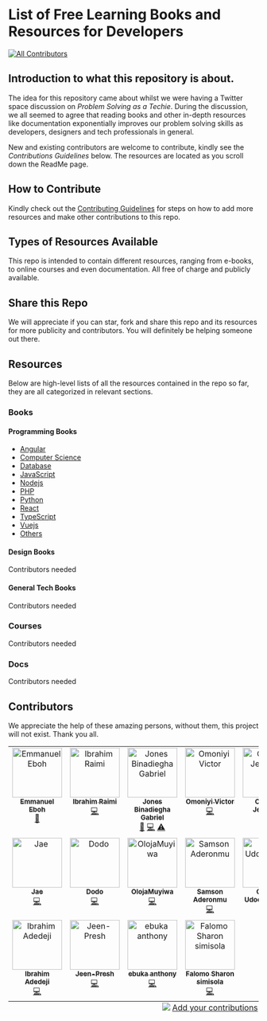 # List of Free Learning Books and Resources for Developers

<!-- ALL-CONTRIBUTORS-BADGE:START - Do not remove or modify this section -->
[![All Contributors](https://img.shields.io/badge/all_contributors-18-orange.svg?style=flat-square)](#contributors-)
<!-- ALL-CONTRIBUTORS-BADGE:END -->

## Introduction to what this repository is about.

The idea for this repository came about whilst we were having a Twitter space discussion on _Problem Solving as a Techie_. During the discussion, we all seemed to agree
that reading books and other in-depth resources like documentation exponentially improves our problem solving skills as developers, designers and tech professionals in general.

New and existing contributors are welcome to contribute, kindly see the _Contributions Guidelines_ below.
The resources are located as you scroll down the ReadMe page.

## How to Contribute

Kindly check out the [Contributing Guidelines](/main/CONTRIBUTING.md) for steps on how to add more resources and make other contributions to this repo.

## Types of Resources Available

This repo is intended to contain different resources, ranging from e-books, to online courses and even documentation. All free of charge and publicly available.

## Share this Repo

We will appreciate if you can star, fork and share this repo and its resources for more publicity and contributors. You will definitely be helping someone out there.

## Resources

Below are high-level lists of all the resources contained in the repo so far, they are all categorized in relevant sections.

### Books

#### Programming Books

- [Angular](/books/dev-books/Angular/angular.md)
- [Computer Science](/books/dev-books/ComputerScience/computerscience.md)
- [Database](/books/dev-books/Database/database.md)
- [JavaScript](/books/dev-books/JavaScript/javascript.md)
- [Nodejs](/books/dev-books/Nodejs/nodejs.md)
- [PHP](/books/dev-books/PHP/php.md)
- [Python](/books/dev-books/Python/python.md)
- [React](/books/dev-books/React/react.md)
- [TypeScript](/books/dev-books/TypeScript/typescript.md)
- [Vuejs](/books/dev-books/Vue/vue.md)
- [Others](/books/dev-books/Others/others.md)

#### Design Books

Contributors needed

#### General Tech Books

Contributors needed

### Courses

Contributors needed

### Docs

Contributors needed

## Contributors

We appreciate the help of these amazing persons, without them, this project will not exist. Thank you all.

<!-- ALL-CONTRIBUTORS-LIST:START - Do not remove or modify this section -->
<!-- prettier-ignore-start -->
<!-- markdownlint-disable -->
<table>
  <tbody>
    <tr>
      <td align="center" valign="top" width="14.28%"><a href="http://emmanueleboh.vercel.app"><img src="https://avatars.githubusercontent.com/u/63825997?v=4?s=100" width="100px;" alt="Emmanuel Eboh"/><br /><sub><b>Emmanuel Eboh</b></sub></a><br /><a href="https://github.com/EOEboh/Free-Software-Books/commits?author=EOEboh" title="Documentation">📖</a></td>
      <td align="center" valign="top" width="14.28%"><a href="https://github.com/ibrahimraimi"><img src="https://avatars.githubusercontent.com/u/66981941?v=4?s=100" width="100px;" alt="Ibrahim Raimi"/><br /><sub><b>Ibrahim Raimi</b></sub></a><br /><a href="https://github.com/EOEboh/Free-Software-Books/commits?author=ibrahimraimi" title="Code">💻</a></td>
      <td align="center" valign="top" width="14.28%"><a href="https://github.com/binadiegha"><img src="https://avatars.githubusercontent.com/u/19647826?v=4?s=100" width="100px;" alt="Jones Binadiegha Gabriel"/><br /><sub><b>Jones Binadiegha Gabriel</b></sub></a><br /><a href="#business-binadiegha" title="Business development">💼</a> <a href="https://github.com/EOEboh/Free-Software-Books/commits?author=binadiegha" title="Code">💻</a> <a href="https://github.com/EOEboh/Free-Software-Books/commits?author=binadiegha" title="Tests">⚠️</a></td>
      <td align="center" valign="top" width="14.28%"><a href="http://vicodev.me"><img src="https://avatars.githubusercontent.com/u/55485439?v=4?s=100" width="100px;" alt="Omoniyi Victor"/><br /><sub><b>Omoniyi Victor</b></sub></a><br /><a href="https://github.com/EOEboh/Free-Software-Books/commits?author=vicodevv" title="Code">💻</a></td>
      <td align="center" valign="top" width="14.28%"><a href="https://github.com/jemmycodes"><img src="https://avatars.githubusercontent.com/u/110843645?v=4?s=100" width="100px;" alt="Otebele Jemimah"/><br /><sub><b>Otebele Jemimah</b></sub></a><br /><a href="https://github.com/EOEboh/Free-Software-Books/commits?author=jemmycodes" title="Code">💻</a></td>
      <td align="center" valign="top" width="14.28%"><a href="https://github.com/sammy-code98"><img src="https://avatars.githubusercontent.com/u/46542941?v=4?s=100" width="100px;" alt="Uzor Samuel Ugochukwu"/><br /><sub><b>Uzor Samuel Ugochukwu</b></sub></a><br /><a href="https://github.com/EOEboh/Free-Software-Books/commits?author=sammy-code98" title="Code">💻</a></td>
      <td align="center" valign="top" width="14.28%"><a href="https://github.com/Klin-Coders"><img src="https://avatars.githubusercontent.com/u/49831574?v=4?s=100" width="100px;" alt="Bayode Emmanuel"/><br /><sub><b>Bayode Emmanuel</b></sub></a><br /><a href="https://github.com/EOEboh/Free-Software-Books/commits?author=Klin-Coders" title="Code">💻</a></td>
    </tr>
    <tr>
      <td align="center" valign="top" width="14.28%"><a href="https://github.com/JaeKralj"><img src="https://avatars.githubusercontent.com/u/70724119?v=4?s=100" width="100px;" alt="Jae"/><br /><sub><b>Jae</b></sub></a><br /><a href="https://github.com/EOEboh/Free-Software-Books/commits?author=JaeKralj" title="Code">💻</a></td>
      <td align="center" valign="top" width="14.28%"><a href="https://github.com/meenarh"><img src="https://avatars.githubusercontent.com/u/52740748?v=4?s=100" width="100px;" alt="Dodo"/><br /><sub><b>Dodo</b></sub></a><br /><a href="https://github.com/EOEboh/Free-Software-Books/commits?author=meenarh" title="Code">💻</a></td>
      <td align="center" valign="top" width="14.28%"><a href="https://github.com/OlojaMuyiwa"><img src="https://avatars.githubusercontent.com/u/97600170?v=4?s=100" width="100px;" alt="OlojaMuyiwa"/><br /><sub><b>OlojaMuyiwa</b></sub></a><br /><a href="https://github.com/EOEboh/Free-Software-Books/commits?author=OlojaMuyiwa" title="Code">💻</a></td>
      <td align="center" valign="top" width="14.28%"><a href="https://github.com/Superior212"><img src="https://avatars.githubusercontent.com/u/94833173?v=4?s=100" width="100px;" alt="Samson Aderonmu"/><br /><sub><b>Samson Aderonmu</b></sub></a><br /><a href="https://github.com/EOEboh/Free-Software-Books/commits?author=Superior212" title="Code">💻</a></td>
      <td align="center" valign="top" width="14.28%"><a href="https://github.com/Onyelaudochukwuka"><img src="https://avatars.githubusercontent.com/u/82924100?v=4?s=100" width="100px;" alt="Onyela Udochukwuka"/><br /><sub><b>Onyela Udochukwuka</b></sub></a><br /><a href="https://github.com/EOEboh/Free-Software-Books/commits?author=Onyelaudochukwuka" title="Documentation">📖</a> <a href="https://github.com/EOEboh/Free-Software-Books/commits?author=Onyelaudochukwuka" title="Code">💻</a></td>
      <td align="center" valign="top" width="14.28%"><a href="https://github.com/BaRzz007"><img src="https://avatars.githubusercontent.com/u/92372234?v=4?s=100" width="100px;" alt="BaRzz007"/><br /><sub><b>BaRzz007</b></sub></a><br /><a href="https://github.com/EOEboh/Free-Software-Books/commits?author=BaRzz007" title="Documentation">📖</a></td>
      <td align="center" valign="top" width="14.28%"><a href="http://dapoadedire.tech"><img src="https://avatars.githubusercontent.com/u/95668340?v=4?s=100" width="100px;" alt="Dapo Adedire"/><br /><sub><b>Dapo Adedire</b></sub></a><br /><a href="https://github.com/EOEboh/Free-Software-Books/commits?author=dapoadedire" title="Code">💻</a></td>
    </tr>
    <tr>
      <td align="center" valign="top" width="14.28%"><a href="https://github.com/adedejiibrahim7"><img src="https://avatars.githubusercontent.com/u/32352877?v=4?s=100" width="100px;" alt="Ibrahim Adedeji"/><br /><sub><b>Ibrahim Adedeji</b></sub></a><br /><a href="https://github.com/EOEboh/Free-Software-Books/commits?author=adedejiibrahim7" title="Code">💻</a></td>
      <td align="center" valign="top" width="14.28%"><a href="https://github.com/Jeen-Presh"><img src="https://avatars.githubusercontent.com/u/105419523?v=4?s=100" width="100px;" alt="Jeen-Presh"/><br /><sub><b>Jeen-Presh</b></sub></a><br /><a href="https://github.com/EOEboh/Free-Software-Books/commits?author=Jeen-Presh" title="Code">💻</a></td>
      <td align="center" valign="top" width="14.28%"><a href="https://ebukanthony.netlify.app"><img src="https://avatars.githubusercontent.com/u/106475290?v=4?s=100" width="100px;" alt="ebuka anthony"/><br /><sub><b>ebuka anthony</b></sub></a><br /><a href="https://github.com/EOEboh/Free-Software-Books/commits?author=ebuka1-anthony" title="Code">💻</a></td>
      <td align="center" valign="top" width="14.28%"><a href="https://github.com/falsharion"><img src="https://avatars.githubusercontent.com/u/92723282?v=4?s=100" width="100px;" alt="Falomo Sharon simisola "/><br /><sub><b>Falomo Sharon simisola </b></sub></a><br /><a href="https://github.com/EOEboh/Free-Software-Books/commits?author=falsharion" title="Code">💻</a></td>
    </tr>
  </tbody>
  <tfoot>
    <tr>
      <td align="center" size="13px" colspan="7">
        <img src="https://raw.githubusercontent.com/all-contributors/all-contributors-cli/1b8533af435da9854653492b1327a23a4dbd0a10/assets/logo-small.svg">
          <a href="https://all-contributors.js.org/docs/en/bot/usage">Add your contributions</a>
        </img>
      </td>
    </tr>
  </tfoot>
</table>

<!-- markdownlint-restore -->
<!-- prettier-ignore-end -->

<!-- ALL-CONTRIBUTORS-LIST:END -->
